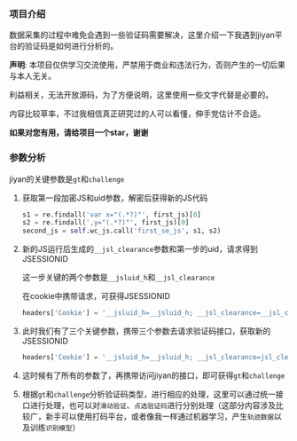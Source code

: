 ### 项目介绍

数据采集的过程中难免会遇到一些验证码需要解决，这里介绍一下我遇到jiyan平台的验证码是如何进行分析的。

**声明**: 本项目仅供学习交流使用，严禁用于商业和违法行为，否则产生的一切后果与本人无关。

利益相关，无法开放源码，为了方便说明，这里使用一些文字代替是必要的。

内容比较草率，不过我相信真正研究过的人可以看懂，伸手党估计不合适。

**如果对您有用，请给项目一个star，谢谢**

### 参数分析

jiyan的关键参数是`gt`和`challenge`

1. 获取第一段加密JS和uid参数，解密后获得新的JS代码

   ```python
   s1 = re.findall('var x="(.*?)"', first_js)[0]
   s2 = re.findall(',y="(.*?)"', first_js)[0]
   second_js = self.wc_js.call('first_se_js', s1, s2)
   ```

2. 新的JS运行后生成的`__jsl_clearance`参数和第一步的uid，请求得到JSESSIONID

   这一步关键的两个参数是`__jsluid_h`和`__jsl_clearance`

   在cookie中携带请求，可获得JSESSIONID

   ```python
   headers['Cookie'] = '__jsluid_h=__jsluid_h; __jsl_clearance=__jsl_clearance;'
   ```

3. 此时我们有了三个关键参数，携带三个参数去请求验证码接口，获取新的JSESSIONID

   ```python
   headers['Cookie'] = '__jsluid_h=__jsluid_h; __jsl_clearance=jsl_clearance;JSESSIONID=JSESSIONID'
   ```

4. 这时候有了所有的参数了，再携带访问jiyan的接口，即可获得`gt`和`challenge`

5. 根据`gt`和`challenge`分析验证码类型，进行相应的处理，这里可以通过统一接口进行处理，也可以对`滑动验证`、`点选验证码`进行分别处理（这部分内容涉及比较广，新手可以使用打码平台，或者像我一样通过机器学习，产生`轨迹数据`以及训练`识别模型`）